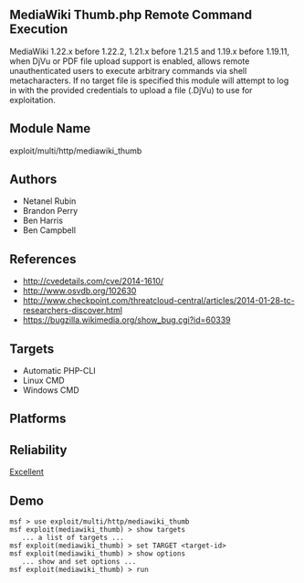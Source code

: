 ## MediaWiki Thumb.php Remote Command Execution

MediaWiki 1.22.x before 1.22.2, 1.21.x before 1.21.5 and 
1.19.x before 1.19.11, when DjVu or PDF file upload support 
is enabled, allows remote unauthenticated users to execute 
arbitrary commands via shell metacharacters. If no target 
file is specified this module will attempt to log in with 
the provided credentials to upload a file (.DjVu) to use for 
exploitation.


## Module Name
exploit/multi/http/mediawiki_thumb

## Authors
* Netanel Rubin
* Brandon Perry
* Ben Harris
* Ben Campbell


## References
* http://cvedetails.com/cve/2014-1610/
* http://www.osvdb.org/102630
* http://www.checkpoint.com/threatcloud-central/articles/2014-01-28-tc-researchers-discover.html
* https://bugzilla.wikimedia.org/show_bug.cgi?id=60339



## Targets
* Automatic PHP-CLI
* Linux CMD
* Windows CMD


## Platforms


## Reliability
[Excellent](https://github.com/rapid7/metasploit-framework/wiki/Exploit-Ranking)

## Demo

```
msf > use exploit/multi/http/mediawiki_thumb
msf exploit(mediawiki_thumb) > show targets
   ... a list of targets ...
msf exploit(mediawiki_thumb) > set TARGET <target-id>
msf exploit(mediawiki_thumb) > show options
   ... show and set options ...
msf exploit(mediawiki_thumb) > run
```
    
    